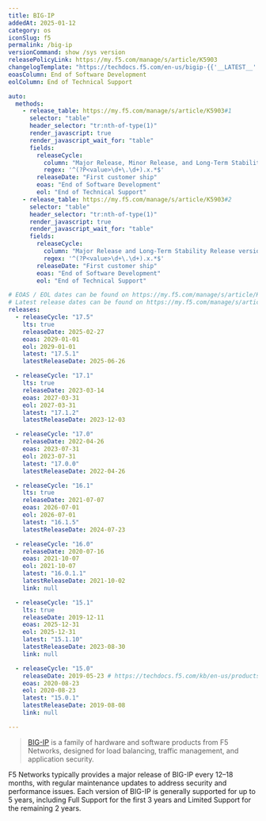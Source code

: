 ```yaml
---
title: BIG-IP
addedAt: 2025-01-12
category: os
iconSlug: f5
permalink: /big-ip
versionCommand: show /sys version
releasePolicyLink: https://my.f5.com/manage/s/article/K5903
changelogTemplate: "https://techdocs.f5.com/en-us/bigip-{{'__LATEST__'|split:'.'|join:'-'}}/big-ip-release-notes.html"
eoasColumn: End of Software Development
eolColumn: End of Technical Support

auto:
  methods:
    - release_table: https://my.f5.com/manage/s/article/K5903#1
      selector: "table"
      header_selector: "tr:nth-of-type(1)"
      render_javascript: true
      render_javascript_wait_for: "table"
      fields:
        releaseCycle:
          column: "Major Release, Minor Release, and Long-Term Stability Release versions"
          regex: '^(?P<value>\d+\.\d+).x.*$'
        releaseDate: "First customer ship"
        eoas: "End of Software Development"
        eol: "End of Technical Support"
    - release_table: https://my.f5.com/manage/s/article/K5903#2
      selector: "table"
      header_selector: "tr:nth-of-type(1)"
      render_javascript: true
      render_javascript_wait_for: "table"
      fields:
        releaseCycle:
          column: "Major Release and Long-Term Stability Release versions"
          regex: '^(?P<value>\d+\.\d+).x.*$'
        releaseDate: "First customer ship"
        eoas: "End of Software Development"
        eol: "End of Technical Support"

# EOAS / EOL dates can be found on https://my.f5.com/manage/s/article/K5903
# Latest release dates can be found on https://my.f5.com/manage/s/article/K9412
releases:
  - releaseCycle: "17.5"
    lts: true
    releaseDate: 2025-02-27
    eoas: 2029-01-01
    eol: 2029-01-01
    latest: "17.5.1"
    latestReleaseDate: 2025-06-26

  - releaseCycle: "17.1"
    lts: true
    releaseDate: 2023-03-14
    eoas: 2027-03-31
    eol: 2027-03-31
    latest: "17.1.2"
    latestReleaseDate: 2023-12-03

  - releaseCycle: "17.0"
    releaseDate: 2022-04-26
    eoas: 2023-07-31
    eol: 2023-07-31
    latest: "17.0.0"
    latestReleaseDate: 2022-04-26

  - releaseCycle: "16.1"
    lts: true
    releaseDate: 2021-07-07
    eoas: 2026-07-01
    eol: 2026-07-01
    latest: "16.1.5"
    latestReleaseDate: 2024-07-23

  - releaseCycle: "16.0"
    releaseDate: 2020-07-16
    eoas: 2021-10-07
    eol: 2021-10-07
    latest: "16.0.1.1"
    latestReleaseDate: 2021-10-02
    link: null

  - releaseCycle: "15.1"
    lts: true
    releaseDate: 2019-12-11
    eoas: 2025-12-31
    eol: 2025-12-31
    latest: "15.1.10"
    latestReleaseDate: 2023-08-30
    link: null

  - releaseCycle: "15.0"
    releaseDate: 2019-05-23 # https://techdocs.f5.com/kb/en-us/products/big-ip_ltm/releasenotes/product/relnote-bigip-15-0-0.html
    eoas: 2020-08-23
    eol: 2020-08-23
    latest: "15.0.1"
    latestReleaseDate: 2019-08-08
    link: null

---
```


> [BIG-IP](https://www.f5.com/products/big-ip) is a family of hardware and software products from F5 Networks, designed
> for load balancing, traffic management, and application security.

F5 Networks typically provides a major release of BIG-IP every 12–18 months, with regular maintenance updates to address
security and performance issues. Each version of BIG-IP is generally supported for up to 5 years, including Full Support
for the first 3 years and Limited Support for the remaining 2 years.
